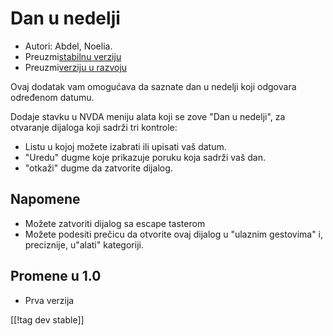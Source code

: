 # Dan u nedelji #

*	 Autori: Abdel, Noelia.
*	 Preuzmi[stabilnu verziju][1]
*	 Preuzmi[verziju u razvoju][2]

Ovaj dodatak vam omogućava da saznate dan u nedelji koji odgovara određenom
datumu.

Dodaje stavku u NVDA meniju alata koji se zove "Dan u nedelji", za otvaranje
dijaloga koji sadrži tri kontrole:

*	 Listu u kojoj možete izabrati ili upisati vaš datum.
*	 "Uredu" dugme koje prikazuje poruku koja sadrži vaš dan.
*	 "otkaži" dugme da zatvorite dijalog.

## Napomene ##
*	 Možete zatvoriti dijalog sa escape tasterom
*	 Možete podesiti prečicu da otvorite ovaj dijalog u "ulaznim gestovima" i,
   preciznije, u"alati" kategoriji.

## Promene u 1.0 ##
*	 Prva verzija

[[!tag dev stable]]

[1]: https://addons.nvda-project.org/files/get.php?file=dw

[2]: https://addons.nvda-project.org/files/get.php?file=dw-dev
